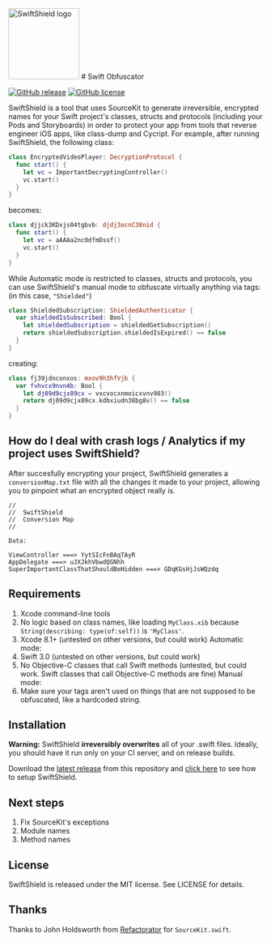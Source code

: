 <img src="http://i.imgur.com/0ksj7Gh.png" alt="SwiftShield logo" height="140" >
# Swift Obfuscator

[![GitHub release](https://img.shields.io/github/tag/rockbruno/swiftshield.svg)](https://github.com/rockbruno/swiftshield/releases)
[![GitHub license](https://img.shields.io/badge/license-MIT-lightgrey.svg)](https://raw.githubusercontent.com/rockbruno/swiftshield/master/LICENSE)

SwiftShield is a tool that uses SourceKit to generate irreversible, encrypted names for your Swift project's classes, structs and protocols (including your Pods and Storyboards) in order to protect your app from tools that reverse engineer iOS apps, like class-dump and Cycript.
For example, after running SwiftShield, the following class:
```swift
class EncryptedVideoPlayer: DecryptionProtocol {
  func start() {
    let vc = ImportantDecryptingController()
    vc.start()
  }
}
```
becomes:
```swift
class djjck3KDxjs04tgbvb: djdj3ocnC38nid {
  func start() {
    let vc = aAAAa2nc0dfmDssf()
    vc.start()
  }
}
```

While Automatic mode is restricted to classes, structs and protocols, you can use SwiftShield's manual mode to obfuscate virtually anything via tags: (in this case, `"Shielded"`)

```swift
class ShieldedSubscription: ShieldedAuthenticator {
  var shieldedIsSubscribed: Bool {
    let shieldedSubscription = shieldedGetSubscription()
    return shieldedSubscription.shieldedIsExpired() == false
  }
}
```
creating:
```swift
class fj39jdnconxos: mxov9h3hfVjb {
  var fvhvcx9nvn4b: Bool {
    let dj09d9cjx89cx = vxcvocxnmoicxvnv903()
    return dj09d9cjx89cx.kdbxiudn38bg8v() == false
  }
}
```


## How do I deal with crash logs / Analytics if my project uses SwiftShield?

After succesfully encrypting your project, SwiftShield generates a `conversionMap.txt` file with all the changes it made to your project, allowing you to pinpoint what an encrypted object really is.
````
//
//  SwiftShield
//  Conversion Map
//

Data:

ViewController ===> YytSIcFnBAqTAyR
AppDelegate ===> uJXJkhVbwdQGNhh
SuperImportantClassThatShouldBeHidden ===> GDqKGsHjJsWQzdq
````


## Requirements

1. Xcode command-line tools
2. No logic based on class names, like loading `MyClass.xib` because `String(describing: type(of:self))` is `'MyClass'`.
3. Xcode 8.1+ (untested on other versions, but could work)
Automatic mode:
1. Swift 3.0 (untested on other versions, but could work)
2. No Objective-C classes that call Swift methods (untested, but could work. Swift classes that call Objective-C methods are fine)
Manual mode:
1. Make sure your tags aren't used on things that are not supposed to be obfuscated, like a hardcoded string.


## Installation

**Warning:** SwiftShield **irreversibly overwrites** all of your .swift files. Ideally, you should have it run only on your CI server, and on release builds.

Download the [latest release](https://github.com/rockbruno/swiftshield/releases) from this repository and [click here](https://github.com/rockbruno/swiftshield/blob/sourcekit/USAGE.md) to see how to setup SwiftShield.


## Next steps

1. Fix SourceKit's exceptions
2. Module names
3. Method names


## License

SwiftShield is released under the MIT license. See LICENSE for details.


## Thanks

Thanks to John Holdsworth from [Refactorator](https://github.com/johnno1962/Refactorator) for `SourceKit.swift`.
